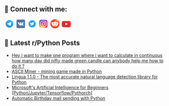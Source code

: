## 🔎 Connect with me:
[<img src="https://github.com/bullbesh/bullbesh/blob/main/images/Telegram.png" width="32" height="32" />](https://t.me/bullbesh)
[<img src="https://github.com/bullbesh/bullbesh/blob/main/images/VK.png" width="32" height="32" />](https://vk.com/bullbesh)
[<img src="https://github.com/bullbesh/bullbesh/blob/main/images/Twitter.png" width="32" height="32" />](https://twitter.com/bullbesh1)
[<img src="https://github.com/bullbesh/bullbesh/blob/main/images/Instagram.png" width="32" height="32" />](https://www.instagram.com/bullbesh)
[<img src="https://github.com/bullbesh/bullbesh/blob/main/images/Reddit.png" width="32" height="32" />](https://www.reddit.com/user/bullbesh)
[<img src="https://github.com/bullbesh/bullbesh/blob/main/images/YouTube.png" width="32" height="32" />](https://www.youtube.com/channel/UCtfjRs6uzgq5mfm8S06WTcg)

## 📕 Latest r/Python Posts
<!-- BLOG-POST-LIST:START -->
- [Hey i want to make one program where i want to calculate in continuous how many day did nifty made green candle can anybody help me how to do it ?](https://www.reddit.com/r/Python/comments/wv23x6/hey_i_want_to_make_one_program_where_i_want_to/)
- [ASCII Miner - mining game made in Python](https://www.reddit.com/r/Python/comments/wv23k3/ascii_miner_mining_game_made_in_python/)
- [Lingua 1.1.0 - The most accurate natural language detection library for Python](https://www.reddit.com/r/Python/comments/wv1cc8/lingua_110_the_most_accurate_natural_language/)
- [Microsoft&#39;s Artificial Intelligence for Beginners [Python/Jupyter/Tensorflow/Pythorch]](https://www.reddit.com/r/Python/comments/wv0v6p/microsofts_artificial_intelligence_for_beginners/)
- [Automatic Birthday mail sending with Python](https://www.reddit.com/r/Python/comments/wuzxz1/automatic_birthday_mail_sending_with_python/)
<!-- BLOG-POST-LIST:END -->
